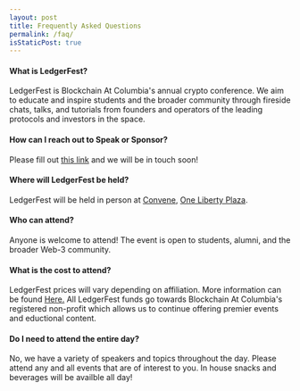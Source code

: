 ```yaml
---
layout: post
title: Frequently Asked Questions
permalink: /faq/
isStaticPost: true
---
```

#### What is LedgerFest?

LedgerFest is Blockchain At Columbia's annual crypto conference. We aim to educate and inspire students and the broader community through fireside chats, talks, and tutorials from founders and operators of the leading protocols and investors in the space.

#### How can I reach out to Speak or Sponsor?

Please fill out [this link](https://forms.gle/zh5ymTmnKnToe7sV7) and we will be in touch soon!


#### Where will LedgerFest be held?

LedgerFest will be held in person at [Convene](https://convene.com/locations/new-york-city/one-liberty-plaza/), [One Liberty Plaza](https://www.google.com/maps/place/Convene/@40.7097922,-74.0104733,15z/data=!4m5!3m4!1s0x0:0x1e46d18843e5070f!8m2!3d40.7097922!4d-74.0104733).
#### Who can attend?

Anyone is welcome to attend! The event is open to students, alumni, and the broader Web-3 community.  
#### What is the cost to attend?

LedgerFest prices will vary depending on affiliation. More information can be found [Here.]() 
All LedgerFest funds go towards Blockchain At Columbia's registered non-profit which allows us to continue offering premier events and eductional content.

#### Do I need to attend the entire day?

No, we have a variety of speakers and topics throughout the day. Please attend any and all events that are of interest to you. In house snacks and beverages will be availble all day! 

